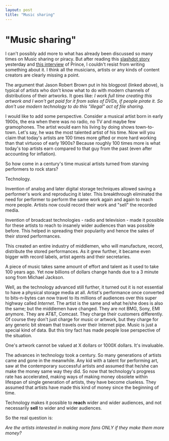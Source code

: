 ```yaml
---
layout: post
title: "Music sharing"
---
```

"Music sharing"
===
I can't possibly add more to what has already been discussed so many times on Music sharing or piracy. But after reading this [slashdot story][0] yesterday and [this interview][1] of Prince, I couldn't resist from writing something about it. I think all the musicians, artists or any kinds of content creators are clearly missing a point.

  
The argument that Jason Robert Brown put in his blogpost (linked above), is typical of artists who don't know what to do with modern channels of distributions of their artworks. It goes like: _I work full time creating this artwork and I won't get paid for it from sales of DVDs, if people pirate it. So don't use modern technology to do this "illegal" act of file sharing._

  
I would like to add some perspective. Consider a musical artist born in early 1900s, the era when there was no radio, no TV and maybe few gramophones. The artist would earn his living by doing shows town-to-town. Let's say, he was the most talented artist of his time. Now will you claim that today's artists are 100 times more gifted or more hard working than that virtuoso of early 1900s? Because roughly 100 times more is what today's top artists earn compared to that guy from the past (even after accounting for inflation).

  
So how come in a century's time musical artists turned from starving performers to rock stars?

  
Technology.

  
Invention of analog and later digital storage techniques allowed saving a performer's work and reproducing it later. This breakthrough eliminated the need for performer to perform the same work again and again to reach more people. Artists now could record their work and "sell" the recorded media.

  
Invention of broadcast technologies - radio and television - made it possible for these artists to reach to insanely wider audiences than was possible before. This helped in spreading their popularity and hence the sales of their stored performances.

  
This created an entire industry of middlemen, who will manufacture, record, distribute the stored performances. As it grew further, it became even bigger with record labels, artist agents and their secretaries.

  
A piece of music takes same amount of effort and talent as it used to take 100 years ago. Yet now billions of dollars change hands due to a 3 minute song from Michael Jackson.

  
Well, as the technology advanced still further, it turned out it is not essential to have a physical storage media at all. Artist's performance once converted to bits-n-bytes can now travel to its millions of audiences over this super highway called _Internet_. The artist is the same and what he/she does is also the same; but the middlemen have changed. They are not BMG, Sony, EMI anymore. They are AT&T, Comcast. They charge their customers differently. Of course they don't just charge for music or artwork, but they charge for any generic bit stream that travels over their Internet pipe. Music is just a special kind of data. But this tiny fact has made people lose perspective of the situation.

  
One's artwork cannot be valued at X dollars or 1000X dollars. It's invaluable.

  
The advances in technology took a century. So many generations of artists came and gone in the meanwhile. Any kid with a talent for performing art, saw at the contemporary successful artists and assumed that he/she can make the money same way they did. So now that technology's progress rate has accelerated, making ways of making money obsolete within lifespan of single generation of artists, they have become clueless. They assumed that artists have made this kind of money since the beginning of time.

  
Technology makes it possible to **reach** wider and wider audiences, and not necessarily **sell** to wider and wider audiences. 

  
So the real question is:

  
_Are the artists interested in making more fans ONLY if they make them more money?_

[0]: http://www.jasonrobertbrown.com/weblog/2010/06/fighting_with_teenagers_a_copy.php
[1]: http://mashable.com/2010/07/06/prince-the-internet-is-over/
